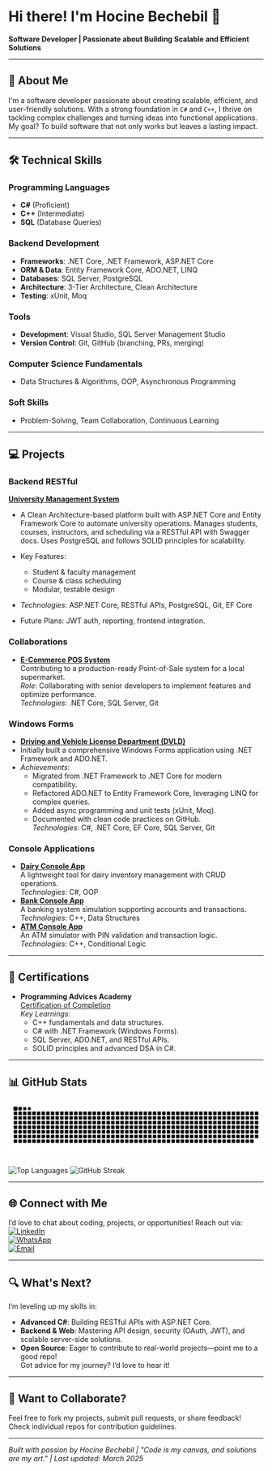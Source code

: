 # Hi there! I'm Hocine Bechebil 👋  
**Software Developer | Passionate about Building Scalable and Efficient Solutions**

---

## 🚀 About Me
I'm a software developer passionate about creating scalable, efficient, and user-friendly solutions. With a strong foundation in `C#` and `C++`, I thrive on tackling complex challenges and turning ideas into functional applications. My goal? To build software that not only works but leaves a lasting impact.

---

## 🛠️ Technical Skills

### Programming Languages
- **C#** (Proficient)
- **C++** (Intermediate)
- **SQL** (Database Queries)

### Backend Development
- **Frameworks**: .NET Core, .NET Framework, ASP.NET Core
- **ORM & Data**: Entity Framework Core, ADO.NET, LINQ
- **Databases**: SQL Server, PostgreSQL
- **Architecture**: 3-Tier Architecture, Clean Architecture
- **Testing**: xUnit, Moq

### Tools
- **Development**: Visual Studio, SQL Server Management Studio
- **Version Control**: Git, GitHub (branching, PRs, merging)

### Computer Science Fundamentals
- Data Structures & Algorithms, OOP, Asynchronous Programming

### Soft Skills
- Problem-Solving, Team Collaboration, Continuous Learning

---

## 💻 Projects

### Backend RESTful

**[University Management System](https://github.com/Hocine-Bec/University-Management-System)**

- A Clean Architecture-based platform built with ASP.NET Core and Entity Framework Core to automate university operations. Manages students, courses, instructors, and scheduling via a RESTful API with Swagger docs. Uses PostgreSQL and follows SOLID principles for scalability.

- Key Features:
    - Student & faculty management
    - Course & class scheduling
    - Modular, testable design

- *Technologies*: ASP.NET Core, RESTful APIs, PostgreSQL, Git, EF Core  
- Future Plans: JWT auth, reporting, frontend integration.

### Collaborations
- **[E-Commerce POS System](link-if-available)**  
  Contributing to a production-ready Point-of-Sale system for a local supermarket.  
  *Role*: Collaborating with senior developers to implement features and optimize performance.  
  *Technologies*: .NET Core, SQL Server, Git  

### Windows Forms
- **[Driving and Vehicle License Department (DVLD)](https://github.com/Hocine-Bec/DVLD-Project.git)**
- Initially built a comprehensive Windows Forms application using .NET Framework and ADO.NET.
- *Achievements*:  
  - Migrated from .NET Framework to .NET Core for modern compatibility.  
  - Refactored ADO.NET to Entity Framework Core, leveraging LINQ for complex queries.  
  - Added async programming and unit tests (xUnit, Moq).  
  - Documented with clean code practices on GitHub.  
  *Technologies*: C#, .NET Core, EF Core, SQL Server, Git  

### Console Applications
- **[Dairy Console App](https://github.com/Hocine-Bec/Dairy-Console-App.git)**  
  A lightweight tool for dairy inventory management with CRUD operations.  
  *Technologies*: C#, OOP  
- **[Bank Console App](https://github.com/Hocine-Bec/Bank-Console-App)**  
  A banking system simulation supporting accounts and transactions.  
  *Technologies*: C++, Data Structures  
- **[ATM Console App](https://github.com/Hocine-Bec/ATM-Console-App.git)**  
  An ATM simulator with PIN validation and transaction logic.  
  *Technologies*: C++, Conditional Logic  

---

## 📜 Certifications
- **Programming Advices Academy**  
  [Certification of Completion](https://drive.google.com/drive/folders/1tCA23Bnw2qTY_DLOkfkwsbprd_dRO2MW?usp=sharing)  
  *Key Learnings*:  
  - C++ fundamentals and data structures.  
  - C# with .NET Framework (Windows Forms).  
  - SQL Server, ADO.NET, and RESTful APIs.  
  - SOLID principles and advanced DSA in C#.  

---

## 📊 GitHub Stats
<picture>
  <source
    media="(prefers-color-scheme: dark)"
    srcset="https://raw.githubusercontent.com/platane/snk/output/github-contribution-grid-snake-dark.svg"
  />
  <source
    media="(prefers-color-scheme: light)"
    srcset="https://raw.githubusercontent.com/platane/snk/output/github-contribution-grid-snake.svg"
  />
  <img
    alt="github contribution grid snake animation"
    src="https://raw.githubusercontent.com/platane/snk/output/github-contribution-grid-snake.svg"
  />
</picture>

![Top Languages](https://github-readme-stats.vercel.app/api/top-langs/?username=Hocine-Bec&layout=compact&theme=dark)
![GitHub Streak](https://streak-stats.demolab.com?user=Hocine-Bec&theme=dark)

---

## 🌐 Connect with Me
I’d love to chat about coding, projects, or opportunities! Reach out via:  
[![LinkedIn](https://img.shields.io/badge/LinkedIn-0A66C2?style=for-the-badge&logo=linkedin&logoColor=white)](https://www.linkedin.com/in/hocine-bechebil "target=_blank")  
[![WhatsApp](https://img.shields.io/badge/WhatsApp-25D366?style=for-the-badge&logo=whatsapp&logoColor=white)](https://wa.me/+213770993463 "target=_blank")  
[![Email](https://img.shields.io/badge/Gmail-EA4335?style=for-the-badge&logo=gmail&logoColor=white)](mailto:Bechebil.Houcin@gmail.com "target=_blank")

---

## 🔍 What's Next?
I’m leveling up my skills in:  
- **Advanced C#**: Building RESTful APIs with ASP.NET Core.  
- **Backend & Web**: Mastering API design, security (OAuth, JWT), and scalable server-side solutions.  
- **Open Source**: Eager to contribute to real-world projects—point me to a good repo!  
Got advice for my journey? I’d love to hear it!

---

## 🤝 Want to Collaborate?
Feel free to fork my projects, submit pull requests, or share feedback! Check individual repos for contribution guidelines.

---
*Built with passion by Hocine Bechebil | "Code is my canvas, and solutions are my art." | Last updated: March 2025*
